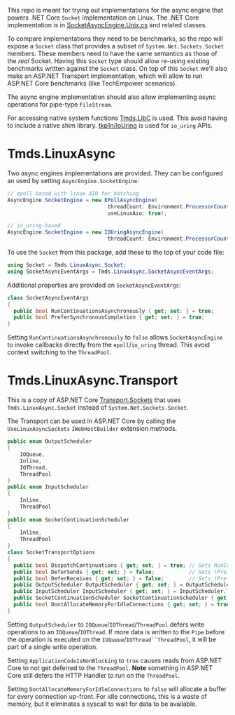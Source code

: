 This repo is meant for trying out implementations for the async engine that powers .NET Core `Socket` implementation on Linux. The .NET Core implementation is in [SocketAsyncEngine.Unix.cs](https://github.com/dotnet/runtime/blob/master/src/libraries/System.Net.Sockets/src/System/Net/Sockets/SocketAsyncEngine.Unix.cs) and related classes.

To compare implementations they need to be benchmarks, so the repo will expose a `Socket` class that provides a subset of `System.Net.Sockets.Socket` members. These members need to have the same semantics as those of the _real_ Socket. Having this `Socket` type should allow re-using existing benchmarks written against the `Socket` class. On top of this `Socket` we'll also make an ASP.NET Transport implementation, which will allow to run ASP.NET Core benchmarks (like TechEmpower scenarios).

The async engine implementation should also allow implementing async operations for pipe-type `FileStream`.

For accessing native system functions [Tmds.LibC](https://github.com/tmds/Tmds.LibC) is used. This avoid having to include a native shim library.
[tkp1n/IoUring](https://github.com/tkp1n/IoUring) is used for `io_uring` APIs.

# Tmds.LinuxAsync

Two async engines implementations are provided. They can be configured an used by setting `AsyncEngine.SocketEngine`:
```c#
// epoll-based with linux AIO for batching
AsyncEngine.SocketEngine = new EPollAsyncEngine(
                                threadCount: Environment.ProcessorCount,
                                useLinuxAio: true);

// io_uring-based
AsyncEngine.SocketEngine = new IOUringAsyncEngine(
                                threadCount: Environment.ProcessorCount);
```

To use the `Socket` from this package, add these to the top of your code file:

```c#
using Socket = Tmds.LinuxAsync.Socket;
using SocketAsyncEventArgs = Tmds.LinuxAsync.SocketAsyncEventArgs;
```

Additional properties are provided on `SocketAsyncEventArgs`:

```c#
class SocketAsyncEventArgs
{
  public bool RunContinuationsAsynchronously { get; set; } = true;
  public bool PreferSynchronousCompletion { get; set; } = true;
}
```

Setting `RunContinuationsAsynchronously` to `false` allows `SocketAsyncEngine` to invoke callbacks directly from the `epoll`/`io_uring` thread. This avoid context switching to the `ThreadPool`.

# Tmds.LinuxAsync.Transport

This is a copy of ASP.NET Core [Transport.Sockets](https://github.com/dotnet/aspnetcore/tree/master/src/Servers/Kestrel/Transport.Sockets) that uses `Tmds.LinuxAsync.Socket` instead of `System.Net.Sockets.Socket`.

The Transport can be used in ASP.NET Core by calling the `UseLinuxAsyncSockets` `IWebHostBuilder` extension methods.

```c#
public enum OutputScheduler
{
    IOQueue,
    Inline,
    IOThread,
    ThreadPool
}
public enum InputScheduler
{
    Inline,
    ThreadPool
}
public enum SocketContinuationScheduler
{
    Inline,
    ThreadPool
}
class SocketTransportOptions
{
  public bool DispatchContinuations { get; set; } = true; // Sets RunContinuationsAsynchronously
  public bool DeferSends { get; set; } = false;           // Sets !PreferSynchronousCompletion for sends
  public bool DeferReceives { get; set; } = false;        // Sets !PreferSynchronousCompletion for receives
  public OutputScheduler OutputScheduler { get; set; } = OutputScheduler.IOQueue;
  public InputScheduler InputScheduler { get; set; } = InputScheduler.ThreadPool;
  public SocketContinuationScheduler SocketContinuationScheduler { get; set; } = SocketContinuationScheduler.ThreadPool;
  public bool DontAllocateMemoryForIdleConnections { get; set; } = true;
}
```

Setting `OutputScheduler` to `IOQueue`/`IOThread`/`ThreadPool` defers write operations to an `IOQueue`/`IOThread`. If more data is written to the `Pipe` before the operation is executed on the `IOQueue`/`IOThread``ThreadPool`, it will be part of a single write operation.

Setting `ApplicationCodeIsNonBlocking` to `true` causes reads from ASP.NET Core to not get deferred to the `ThreadPool`.
**Note** something in ASP.NET Core still defers the HTTP Handler to run on the `ThreadPool`.

Setting `DontAllocateMemoryForIdleConnections` to `false` will allocate a buffer for every connection up-front. For idle connections, this is a waste of memory, but it eliminates a syscall to wait for data to be available.
